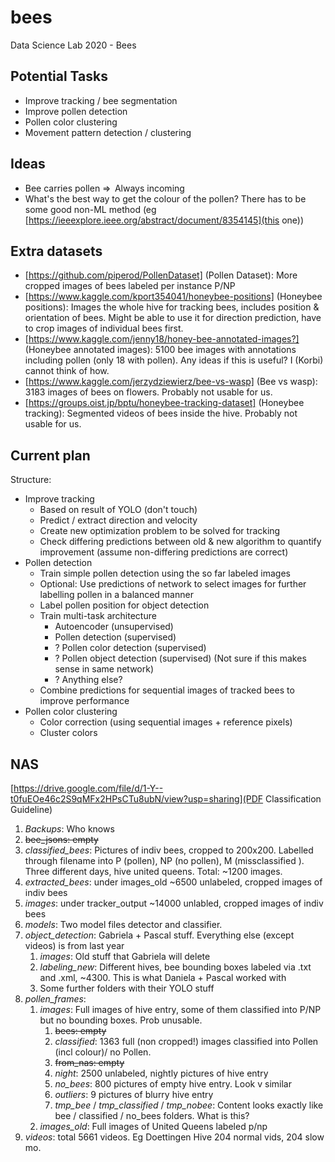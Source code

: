 # bees
Data Science Lab 2020 - Bees

## Potential Tasks
- Improve tracking / bee segmentation
- Improve pollen detection
- Pollen color clustering
- Movement pattern detection / clustering

## Ideas
- Bee carries pollen ⇒  Always incoming 
- What's the best way to get the colour of the pollen? There has to be some good non-ML method (eg [https://ieeexplore.ieee.org/abstract/document/8354145](this one))

## Extra datasets
- [https://github.com/piperod/PollenDataset] (Pollen Dataset): More cropped images of bees labeled per instance P/NP
- [https://www.kaggle.com/kport354041/honeybee-positions] (Honeybee positions): Images the whole hive for tracking bees, includes position & orientation of bees. Might be able to use it for direction prediction, have to crop images of individual bees first.
- [https://www.kaggle.com/jenny18/honey-bee-annotated-images?] (Honeybee annotated images): 5100 bee images with annotations including pollen (only 18 with pollen). Any ideas if this is useful? I (Korbi) cannot think of how.
- [https://www.kaggle.com/jerzydziewierz/bee-vs-wasp] (Bee vs wasp): 3183 images of bees on flowers. Probably not usable for us.
- [https://groups.oist.jp/bptu/honeybee-tracking-dataset] (Honeybee tracking): Segmented videos of bees inside the hive. Probably not usable for us.

## Current plan
Structure:
- Improve tracking
  - Based on result of YOLO (don't touch)
  - Predict / extract direction and velocity
  - Create new optimization problem to be solved for tracking
  - Check differing predictions between old & new algorithm to quantify improvement (assume non-differing predictions are correct)
- Pollen detection
  - Train simple pollen detection using the so far labeled images
  - Optional: Use predictions of network to select images for further labelling pollen in a balanced manner
  - Label pollen position for object detection
  - Train multi-task architecture
    - Autoencoder (unsupervised)
    - Pollen detection (supervised)
    - ? Pollen color detection (supervised)
    - ? Pollen object detection (supervised) (Not sure if this makes sense in same network)
    - ? Anything else?
  - Combine predictions for sequential images of tracked bees to improve performance
- Pollen color clustering
  - Color correction (using sequential images + reference pixels)
  - Cluster colors

## NAS
[https://drive.google.com/file/d/1-Y--t0fuEOe46c2S9qMFx2HPsCTu8ubN/view?usp=sharing](PDF Classification Guideline)


1. *Backups*: Who knows
2. ~~bee_jsons: empty~~
3. *classified_bees*: Pictures of indiv bees, cropped to 200x200. Labelled through filename into P (pollen), NP (no pollen), M (missclassified ). Three different days, hive united queens. Total: ~1200 images.
4. *extracted_bees*: under images_old ~6500 unlabeled, cropped images of indiv bees
5. *images*: under tracker_output ~14000 unlabled, cropped images of indiv bees
6. *models*: Two model files detector and classifier.
7. *object_detection*: Gabriela + Pascal stuff. Everything else (except videos) is from last year
    1. *images*: Old stuff that Gabriela will delete
    2. *labeling_new*: Different hives, bee bounding boxes labeled via .txt and .xml, ~4300. This is what Daniela + Pascal worked with
    3. Some further folders with their YOLO stuff
8. *pollen_frames*:
    1. *images*: Full images of hive entry, some of them classified into P/NP but no bounding boxes. Prob unusable.
        1. ~~bees: empty~~
        2. *classified*: 1363 full (non cropped!) images classified into Pollen (incl colour)/ no Pollen.
        3. ~~from_nas: empty~~
        4. *night*: 2500 unlabeled, nightly pictures of hive entry
        5. *no_bees*: 800 pictures of empty hive entry. Look v similar
        6. *outliers*: 9 pictures of blurry hive entry
        7. *tmp_bee* / *tmp_classified* / *tmp_nobee*: Content looks exactly like bee / classified / no_bees folders. What is this?
    2. *images_old*: Full images of United Queens labeled p/np
9. *videos*: total 5661 videos. Eg Doettingen Hive 204 normal vids, 204 slow mo.


